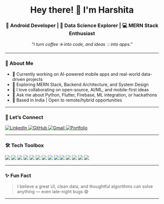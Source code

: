 <h1 align="center">Hey there! 👋 I'm Harshita</h1>
<h3 align="center">🚀 Android Developer | 🧠 Data Science Explorer | 💻 MERN Stack Enthusiast</h3>

<p align="center">
  <em>“I turn coffee ☕ into code, and ideas 💡 into apps.”</em>
</p>

---

### 💼 About Me

- 🔭 Currently working on AI-powered mobile apps and real-world data-driven projects  
- 🌱 Exploring MERN Stack, Backend Architecture, and System Design  
- 🤝 I love collaborating on open-source, AI/ML, and mobile-first ideas  
- 💬 Ask me about Python, Flutter, Firebase, ML integration, or hackathons  
- 📍 Based in India | Open to remote/hybrid opportunities

---

### 🤝 Let’s Connect

<p align="left">
  <a href="https://www.linkedin.com/in/harshita-sharma-2a40ab25b/" target="_blank">
    <img src="https://img.shields.io/badge/LinkedIn-blue?logo=linkedin&style=flat-square" alt="LinkedIn" />
  </a>
  <a href="https://github.com/HarshiSharma04" target="_blank">
    <img src="https://img.shields.io/badge/GitHub-black?logo=github&style=flat-square" alt="GitHub" />
  </a>
  <a href="mailto:harshitaojasv@gmail.com" target="_blank">
    <img src="https://img.shields.io/badge/Gmail-red?logo=gmail&style=flat-square" alt="Gmail" />
  </a>
  <a href="https://harshisharma04.github.io/portfolio_website/" target="_blank">
    <img src="https://img.shields.io/badge/Portfolio-teal?style=flat-square&logo=web" alt="Portfolio" />
  </a>
</p>

---

### 🛠️ Tech Toolbox

<p align="left">
  <img src="https://img.shields.io/badge/Python-FFD43B?logo=python&logoColor=blue&style=flat-square" />
  <img src="https://img.shields.io/badge/Dart-0175C2?logo=dart&logoColor=white&style=flat-square" />
  <img src="https://img.shields.io/badge/Flutter-02569B?logo=flutter&logoColor=white&style=flat-square" />
  <img src="https://img.shields.io/badge/Firebase-FFCA28?logo=firebase&logoColor=black&style=flat-square" />
  <img src="https://img.shields.io/badge/Java-007396?logo=java&logoColor=white&style=flat-square" />
  <img src="https://img.shields.io/badge/JavaScript-F7DF1E?logo=javascript&logoColor=black&style=flat-square" />
  <img src="https://img.shields.io/badge/React-20232A?logo=react&logoColor=61DAFB&style=flat-square" />
  <img src="https://img.shields.io/badge/Node.js-339933?logo=node.js&logoColor=white&style=flat-square" />
  <img src="https://img.shields.io/badge/MongoDB-47A248?logo=mongodb&logoColor=white&style=flat-square" />
  <img src="https://img.shields.io/badge/MySQL-00758F?logo=mysql&logoColor=white&style=flat-square" />
  <img src="https://img.shields.io/badge/Scikit Learn-F7931E?logo=scikit-learn&logoColor=white&style=flat-square" />
  <img src="https://img.shields.io/badge/TensorFlow-FF6F00?logo=tensorflow&logoColor=white&style=flat-square" />
  <img src="https://img.shields.io/badge/VSCode-007ACC?logo=visual-studio-code&logoColor=white&style=flat-square" />
  <img src="https://img.shields.io/badge/Figma-F24E1E?logo=figma&logoColor=white&style=flat-square" />
</p>

---

### ✨ Fun Fact

> I believe a great UI, clean data, and thoughtful algorithms can solve anything — even late-night bugs 😄

---

